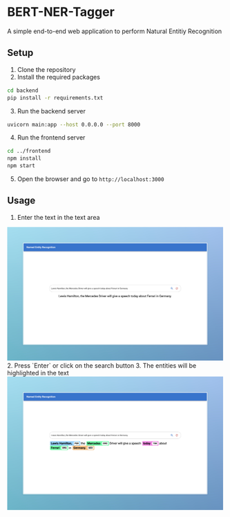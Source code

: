 # BERT-NER-Tagger

A simple end-to-end web application to perform Natural Entitiy Recognition


## Setup

1. Clone the repository
2. Install the required packages
```bash
cd backend
pip install -r requirements.txt
```
3. Run the backend server
```bash
uvicorn main:app --host 0.0.0.0 --port 8000
```
4. Run the frontend server
```bash
cd ../frontend
npm install
npm start
```
5. Open the browser and go to `http://localhost:3000`

## Usage

1. Enter the text in the text area 
<img src="./img/img1.jpeg" width="500"/>
2. Press `Enter` or click on the search button
3. The entities will be highlighted in the text
<img src="./img/img2.jpeg" width="500"/>
